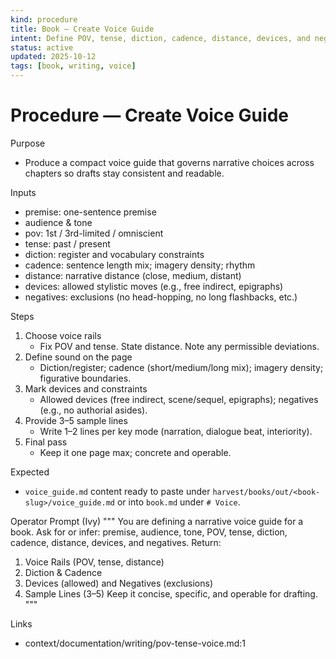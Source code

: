 ```yaml
---
kind: procedure
title: Book — Create Voice Guide
intent: Define POV, tense, diction, cadence, distance, devices, and negatives as a compact narrative voice guide
status: active
updated: 2025-10-12
tags: [book, writing, voice]
---
```


# Procedure — Create Voice Guide

Purpose
- Produce a compact voice guide that governs narrative choices across chapters so drafts stay consistent and readable.

Inputs
- premise: one-sentence premise
- audience & tone
- pov: 1st / 3rd-limited / omniscient
- tense: past / present
- diction: register and vocabulary constraints
- cadence: sentence length mix; imagery density; rhythm
- distance: narrative distance (close, medium, distant)
- devices: allowed stylistic moves (e.g., free indirect, epigraphs)
- negatives: exclusions (no head-hopping, no long flashbacks, etc.)

Steps
1) Choose voice rails
   - Fix POV and tense. State distance. Note any permissible deviations.
2) Define sound on the page
   - Diction/register; cadence (short/medium/long mix); imagery density; figurative boundaries.
3) Mark devices and constraints
   - Allowed devices (free indirect, scene/sequel, epigraphs); negatives (e.g., no authorial asides).
4) Provide 3–5 sample lines
   - Write 1–2 lines per key mode (narration, dialogue beat, interiority).
5) Final pass
   - Keep it one page max; concrete and operable.

Expected
- `voice_guide.md` content ready to paste under `harvest/books/out/<book-slug>/voice_guide.md` or into `book.md` under `# Voice`.

Operator Prompt (Ivy)
"""
You are defining a narrative voice guide for a book.
Ask for or infer: premise, audience, tone, POV, tense, diction, cadence, distance, devices, and negatives.
Return:
1) Voice Rails (POV, tense, distance)
2) Diction & Cadence
3) Devices (allowed) and Negatives (exclusions)
4) Sample Lines (3–5)
Keep it concise, specific, and operable for drafting.
"""

Links
- context/documentation/writing/pov-tense-voice.md:1

